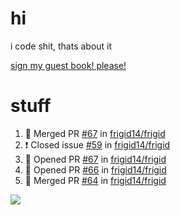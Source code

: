 # hi
i code shit, thats about it

[sign my guest book! please!](https://github.com/Just-a-Unity-Dev/Just-a-Unity-Dev/issues/new?&body=Sign%20my%20guest%20book%20by%20placing%20your%20name%20in%20the%20title,%20how%27d%20you%20get%20to%20this%20page%20and%20why?%20Don%27t%20forget%20you%20have%20an%20entire%20notebook%20in%20your%20hands!)


# stuff
<!--START_SECTION:activity-->
1. 🎉 Merged PR [#67](https://github.com/frigid14/frigid/pull/67) in [frigid14/frigid](https://github.com/frigid14/frigid)
2. ❗️ Closed issue [#59](https://github.com/frigid14/frigid/issues/59) in [frigid14/frigid](https://github.com/frigid14/frigid)
3. 💪 Opened PR [#67](https://github.com/frigid14/frigid/pull/67) in [frigid14/frigid](https://github.com/frigid14/frigid)
4. 💪 Opened PR [#66](https://github.com/frigid14/frigid/pull/66) in [frigid14/frigid](https://github.com/frigid14/frigid)
5. 🎉 Merged PR [#64](https://github.com/frigid14/frigid/pull/64) in [frigid14/frigid](https://github.com/frigid14/frigid)
<!--END_SECTION:activity-->

![](https://github-profile-summary-cards.vercel.app/api/cards/profile-details?username=Just-a-Unity-Dev&theme=solarized_dark)
